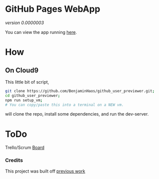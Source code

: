 # GitHub Pages WebApp

*version 0.0000003*

You can view the app running [here](https://benjaminhaos.github.io/github_user_previewer/).

# How

## On Cloud9

This little bit of script,

```bash
git clone https://github.com/BenjaminHaos/github_user_previewer.git;
cd github_user_previewer;
npm run setup_vm;
# You can copy/paste this into a terminal on a NEW vm.
```

will clone the repo, install some dependencies, and run the dev-server.

# ToDo

Trello/Scrum [Board](https://trello.com/b/wogqPgQ6)

### Credits

This project was built off [previous work](https://github.com/CarrollCapstoneCrew/github_pages_previewer)